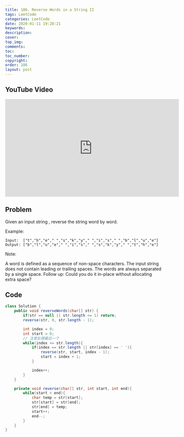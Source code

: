 ```yaml
---
title: 186. Reverse Words in a String II
tags: LeetCode
categories: LeetCode
date: 2020-01-11 19:28:21
keywords:
description:
cover:
top_img:
comments:
toc:
toc_number:
copyright:
order: 186
layout: post
---
```


## YouTube Video

<iframe width="560" height="315" src="https://www.youtube.com/embed/voWDMaKc-Lo" frameborder="0" allow="accelerometer; autoplay; encrypted-media; gyroscope; picture-in-picture" allowfullscreen></iframe>

## Problem

Given an input string , reverse the string word by word.

Example:

```
Input:  ["t","h","e"," ","s","k","y"," ","i","s"," ","b","l","u","e"]
Output: ["b","l","u","e"," ","i","s"," ","s","k","y"," ","t","h","e"]
```

Note:

A word is defined as a sequence of non-space characters.
The input string does not contain leading or trailing spaces.
The words are always separated by a single space.
Follow up: Could you do it in-place without allocating extra space?

## Code

```java
class Solution {
    public void reverseWords(char[] str) {
        if(str == null || str.length <= 1) return;
        reverse(str, 0, str.length - 1);

        int index = 0;
        int start = 0;
        // 注意处理最后一个
        while(index <= str.length){
            if(index == str.length || str[index] == ' '){
                reverse(str, start, index - 1);
                start = index + 1;
            }

            index++;
        }
    }

    private void reverse(char[] str, int start, int end){
        while(start < end){
            char temp = str[start];
            str[start] = str[end];
            str[end] = temp;
            start++;
            end--;
        }
    }
}
```

